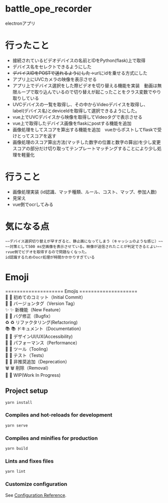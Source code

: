 # battle_ope_recorder
electronアプリ
# 行ったこと
- 接続されているビデオデバイスの名前とIDをPython(flask)上で取得
- デバイス名をセレクトできるようにした
- ~~デバイスIDをPOSTで送れるようにした~~→urlにidを乗せる方式にした
- アプリ上にUVCカメラの映像を表示させる
- アプリ上でデバイス選択をした際ビデオを切り替える機能を実装　動画は無限ループで取り込んでいるので切り替えが起こったことをクラス変数でやり取りしている
- UVCデバイスの一覧を取得し、その中からVideoデバイスを取得し、label(デバイス名)とdeviceIdを取得して選択できるようにした。
- vue上でUVCデバイスから映像を取得してVideoタグで表示させる
- vue上で取得したデバイス画像をflaskにpostする機能を追加
- 画像処理をしてスコアを算出する機能を追加　vueからポストしてflaskで受けとってスコアを返す
- 画像処理のスコア算出方法(マッチした数字の位置と数字の算出)を少し変更 スコアの部分だけ切り取ってテンプレートマッチングすることにより少し処理を軽量化

# 行うこと
- 画像処理実装 (id認識、マッチ種類、ルール、コスト、マップ、参加人数)
- 見栄え
- vue側でocrしてみる

# 気になる点
    ~~デバイス選択切り替えが早すぎると、静止画になってしまう（キャッシュのような感じ）~~
    ~~対策として500 ms空画像を表示させている。映像が送信されたことが判定できるとよい~~
    ↑vue側でビデオを取得するので問題なくなった。
    id認識するためのocr処理が時間かかかりすぎている

# Emoji
 ==================== Emojis ====================  
🌱  :seedling: 初めてのコミット（Initial Commit）  
🔖  :bookmark: バージョンタグ（Version Tag）  
✨  :sparkles: 新機能（New Feature）  
🐛  :bug: バグ修正（Bugfix）  
♻️  :recycle: リファクタリング(Refactoring)  
📚  :books: ドキュメント（Documentation）  
🎨  :art: デザインUI/UX(Accessibility)  
🐎  :horse: パフォーマンス（Performance）  
🔧  :wrench: ツール（Tooling）  
🚨  :rotating_light: テスト（Tests）  
💩  :hankey: 非推奨追加（Deprecation）  
🗑️  :wastebasket: 削除（Removal）  
🚧  :construction: WIP(Work In Progress)  

## Project setup
```
yarn install
```

### Compiles and hot-reloads for development
```
yarn serve
```

### Compiles and minifies for production
```
yarn build
```

### Lints and fixes files
```
yarn lint
```

### Customize configuration
See [Configuration Reference](https://cli.vuejs.org/config/).
